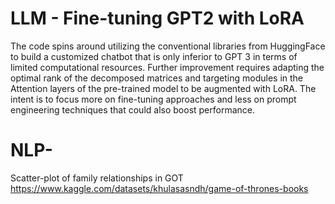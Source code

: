 # LLM - Fine-tuning GPT2 with LoRA
  
The code spins around utilizing the conventional libraries from HuggingFace to build a customized chatbot that is only inferior to GPT 3 in terms of limited computational resources. Further improvement requires adapting the optimal rank of the decomposed matrices and targeting modules in the Attention layers of the pre-trained model to be augmented with LoRA. The intent is to focus more on fine-tuning approaches and less on prompt engineering techniques that could also boost performance.

# NLP-

Scatter-plot of family relationships in GOT
https://www.kaggle.com/datasets/khulasasndh/game-of-thrones-books
